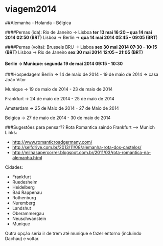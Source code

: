 viagem2014
==========

##Alemanha - Holanda - Bélgica

####Pernas (ida):
Rio de Janeiro -> Lisboa **ter 13 mai 16:20 – qua 14 mai 2014 02:50 (BRT)**
Lisboa -> Berlin -> **qua 14 mai 2014 05:45 – 09:05 (BRT)**

####Pernas (volta):
Brussels BRU -> Lisboa **sex 30 mai 2014 07:30 – 10:15 (BRT)**
Lisboa -> Rio de Janeiro **sex 30 mai 2014 12:05 – 21:05 (BRT)**

#### Berlin -> Munique: **segunda 19 de mai 2014 09:15 - 10:30**



###Hospedagem
Berlin -> 14 de maio de 2014 - 19 de maio de 2014  -> casa João Vítor

Munique -> 19 de maio de 2014 - 23 de maio de 2014

Frankfurt -> 24 de maio de 2014 - 25 de maio de 2014

Amsterdam -> 25 de Maio de 2014 - 27 de Maio de 2014 

Belgica -> 27 de maio de 2014 - 30 de maio de 2014




###Sugestões para pensar??
Rota Romantica saindo Frankfurt --> Munich
Links: 
* http://www.romanticroadgermany.com/
* http://selfdrive.com.br/2013/11/08/alemanha-rota-dos-castelos/
* http://milhasapercorrer.blogspot.com.br/2011/03/rota-romantica-na-alemanha.html

Cidades:
* Frankfurt
* Ruedesheim
* Heidelberg
* Bad Rappenau
* Rothenburg
* Nuremberg
* Landshut
* Oberammergau 
* Neuschwanstein 
* Munique 

Outra opção seria ir de trem até munique e fazer entorno (incluindo Dachau) e voltar.
  
